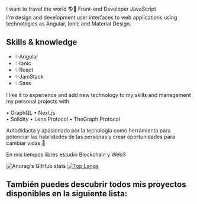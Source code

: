 <!-- # Hi 👋 my name is Carlos  
![](https://carlosdugarte.com/assets/images/greetings.png)  -->
<img source="[https://github.com/account](https://avatars.githubusercontent.com/u/73410324?v=4)" />

I want to travel the world 🌎🍃
Front-end Developer JavaScript  
I'm design and development user interfaces to web applications using technologies as Angular, Ionic and Material Design.  

## Skills & knowledge
- ✨Angular
- ✨Ionic
- ✨React
- ✨JamStack
- ✨Sass

I like it to experience and add new technology to my skills and management my personal projects with

• GraphQL 
• Next.js  
• Solidity
• Lens Protocol
• TheGraph Protocol

Autodidacta y apasionado por la tecnología como herramienta para potenciar las habilidades de las personas y crear oportunidades para cambiar vidas.💖

En mis tiempos libres estudio Blockchain y Web3

![Anurag's GitHub stats](https://github-readme-stats.vercel.app/api?username=cardugarte&show_icons=true&theme=dark&hide_border=false)
[![Top Langs](https://github-readme-stats.vercel.app/api/top-langs/?username=cardugarte&layout=compact&theme=dark&hide_border=false)](https://github.com/anuraghazra/github-readme-stats)

## También puedes descubrir todos mis proyectos disponibles en la siguiente lista:

<!--
**cardugarte/cardugarte** is a ✨ _special_ ✨ repository because its `README.md` (this file) appears on your GitHub profile.

Here are some ideas to get you started:

- 🔭 I’m currently working on ...
- 🌱 I’m currently learning ...
- 👯 I’m looking to collaborate on ...
- 🤔 I’m looking for help with ...
- 💬 Ask me about ...
- 📫 How to reach me: ...
- 😄 Pronouns: ...
- ⚡ Fun fact: ...
-->
